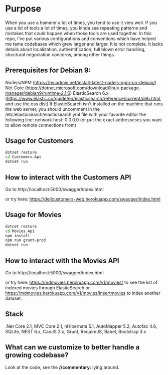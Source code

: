 # Purpose

When you use a hammer a lot of times, you tend to use it very well. If you use a lot of tools a lot of times, you kinda see repeating patterns and mistakes that could happen when those tools are used together. In this repo, I've put various configurations and conventions which have helped me tame codebases which grew larger and larger. It is not complete. It lacks details about localization, authentification, full blown error handling, structural negociation concerns, among other things.

## Prerequisites for Debian 9:
  
Nodejs/NPM (https://tecadmin.net/install-latest-nodejs-npm-on-debian/)
Net Core (https://dotnet.microsoft.com/download/linux-package-manager/debian9/runtime-2.1.6)
ElasticSearch 6.x (https://www.elastic.co/guide/en/elasticsearch/reference/current/deb.html, and use the oss dist)
If ElasticSearch isn't installed on the machine that runs the web server, you should uncomment in the /etc/elasticsearch/elasticsearch.yml file with your favorite editor the following line: network.host: 0.0.0.0 (or put the exact addresseses you want to allow remote connections from)

## Usage for Customers

```bash
dotnet restore
cd Customers.Api
dotnet run
```
## How to interact with the Customers API

Go to http://localhost:5000/swagger/index.html

or try here: https://dellcustomers-web.herokuapp.com/swagger/index.html

## Usage for Movies

```bash
dotnet restore
cd Movies.Api
npm install
npm run grunt-prod
dotnet run
```

## How to interact with the Movies API

Go to http://localhost:5000/swagger/index.html

or try here: https://mdmovies.herokuapp.com/v1/movies/ to see the list of indexed movies through ElasticSearch or https://mdmovies.herokuapp.com/v1/movies/insertmovies to index another dataset.

## Stack

.Net Core 2.1, MVC Core 2.1, nHibernate 5.1, AutoMapper 5.2, Autofac 4.6, SQLite, NEST 6.x, CanJS 2.x, Grunt, RequireJS, Babel, Bootstrap 3.x

## What can we customize to better handle a growing codebase?

Look at the code, see the **//commentary:** lying around.


